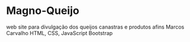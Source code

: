 # Magno-Queijo
web site para divulgação dos queijos canastras e produtos afins
Marcos Carvalho
HTML, CSS, JavaScript Bootstrap 
